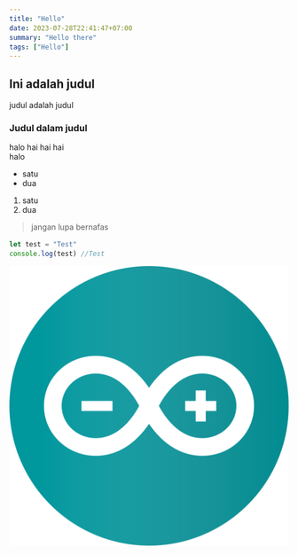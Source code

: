 ```yaml
---
title: "Hello"
date: 2023-07-28T22:41:47+07:00
summary: "Hello there"
tags: ["Hello"]
---
```


## Ini adalah judul
judul adalah judul

### Judul dalam judul
halo hai hai hai
\
halo

- satu
- dua

1. satu
1. dua

> jangan lupa bernafas

```js
let test = "Test"
console.log(test) //Test
```

![Arduino Uno](/img/arduino-logo-1.png)